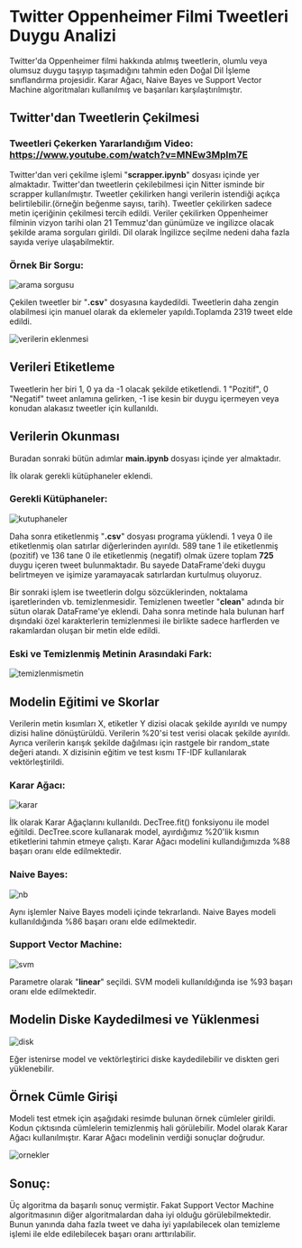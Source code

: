 # Twitter Oppenheimer Filmi Tweetleri Duygu Analizi
Twitter'da Oppenheimer filmi hakkında atılmış tweetlerin, olumlu veya olumsuz duygu taşıyıp taşımadığını tahmin eden Doğal Dil İşleme sınıflandırma projesidir. Karar Ağacı, Naive Bayes ve Support Vector Machine algoritmaları kullanılmış ve başarıları karşılaştırılmıştır.

## Twitter'dan Tweetlerin Çekilmesi
### Tweetleri Çekerken Yararlandığım Video: https://www.youtube.com/watch?v=MNEw3Mplm7E <br>
Twitter'dan veri çekilme işlemi "<b>scrapper.ipynb</b>" dosyası içinde yer almaktadır.
Twitter'dan tweetlerin çekilebilmesi için Nitter isminde bir scrapper kullanılmıştır. Tweetler çekilirken hangi verilerin istendiği açıkça belirtilebilir.(örneğin beğenme sayısı, tarih).
Tweetler çekilirken sadece metin içeriğinin çekilmesi tercih edildi. Veriler çekilirken Oppenheimer filminin vizyon tarihi olan 21 Temmuz'dan günümüze ve ingilizce olacak şekilde arama sorguları girildi. Dil olarak İngilizce seçilme nedeni daha fazla sayıda veriye ulaşabilmektir.
### Örnek Bir Sorgu:
![arama sorgusu](https://github.com/AlperenAkgul/Twitter_Oppenheimer_Duygu_Analizi/assets/97761889/e59f7e2e-bb5a-4ceb-be5f-74e2422d21d4)

Çekilen tweetler bir "<b>.csv</b>" dosyasına kaydedildi.
Tweetlerin daha zengin olabilmesi için manuel olarak da eklemeler yapıldı.Toplamda 2319 tweet elde edildi.

![verilerin eklenmesi](https://github.com/AlperenAkgul/Twitter_Oppenheimer_Duygu_Analizi/assets/97761889/5a1568be-0228-4b8c-98a3-76222f7f5d5e)

## Verileri Etiketleme
Tweetlerin her biri 1, 0 ya da -1 olacak şekilde etiketlendi. 1 "Pozitif", 0 "Negatif" tweet anlamına gelirken, -1 ise kesin bir duygu içermeyen veya konudan alakasız tweetler için kullanıldı.

## Verilerin Okunması

Buradan sonraki bütün adımlar <b>main.ipynb</b> dosyası içinde yer almaktadır.

İlk olarak gerekli kütüphaneler eklendi.
### Gerekli Kütüphaneler:
![kutuphaneler](https://github.com/AlperenAkgul/Twitter_Oppenheimer_Duygu_Analizi/assets/97761889/b98a6f05-b348-4fed-b5a7-661cd9aea67f)

Daha sonra etiketlenmiş "<b>.csv</b>" dosyası programa yüklendi.
1 veya 0 ile etiketlenmiş olan satırlar diğerlerinden ayırıldı. 589 tane 1 ile etiketlenmiş (pozitif) ve 136 tane 0 ile etiketlenmiş (negatif) olmak üzere toplam <b>725</b> duygu içeren tweet bulunmaktadır. Bu sayede DataFrame'deki duygu belirtmeyen ve işimize yaramayacak satırlardan kurtulmuş oluyoruz.

Bir sonraki işlem ise tweetlerin dolgu sözcüklerinden, noktalama işaretlerinden vb. temizlenmesidir. Temizlenen tweetler "<b>clean</b>" adında bir sütun olarak DataFrame'ye eklendi. Daha sonra metinde hala bulunan harf dışındaki özel karakterlerin temizlenmesi ile birlikte sadece harflerden ve rakamlardan oluşan bir metin elde edildi.
### Eski ve Temizlenmiş Metinin Arasındaki Fark:
![temizlenmismetin](https://github.com/AlperenAkgul/Twitter_Oppenheimer_Duygu_Analizi/assets/97761889/64bbc345-76dc-44a3-b205-c0dcb5de38f0)

## Modelin Eğitimi ve Skorlar
Verilerin metin kısımları X, etiketler Y dizisi olacak şekilde ayırıldı ve numpy dizisi haline dönüştürüldü.
Verilerin %20'si test verisi olacak şekilde ayırıldı. Ayrıca verilerin karışık şekilde dağılması için rastgele bir random_state değeri atandı.
X dizisinin eğitim ve test kısmı TF-IDF kullanılarak vektörleştirildi.

### Karar Ağacı:

![karar](https://github.com/AlperenAkgul/Twitter_Oppenheimer_Duygu_Analizi/assets/97761889/c2b89308-fb21-4773-82d9-7f081b36c006)

İlk olarak Karar Ağaçlarını kullanıldı. DecTree.fit() fonksiyonu ile model eğitildi.
DecTree.score kullanarak model, ayırdığımız %20'lik kısmın etiketlerini tahmin etmeye çalıştı.
Karar Ağacı modelini kullandığımızda %88 başarı oranı elde edilmektedir.

### Naive Bayes:

![nb](https://github.com/AlperenAkgul/Twitter_Oppenheimer_Duygu_Analizi/assets/97761889/29e50e9f-68ea-4e16-9cac-22dc39687e03)

Aynı işlemler Naive Bayes modeli içinde tekrarlandı.
Naive Bayes modeli kullanıldığında %86 başarı oranı elde edilmektedir.

### Support Vector Machine:

![svm](https://github.com/AlperenAkgul/Twitter_Oppenheimer_Duygu_Analizi/assets/97761889/d8799665-00fd-442b-83df-854333fd93f3)

Parametre olarak "<b>linear</b>" seçildi.
SVM modeli kullanıldığında ise %93 başarı oranı elde edilmektedir.

## Modelin Diske Kaydedilmesi ve Yüklenmesi

![disk](https://github.com/AlperenAkgul/Twitter_Oppenheimer_Duygu_Analizi/assets/97761889/431adef5-1b04-4758-9fb7-43e2daf16014)

Eğer istenirse model ve vektörleştirici diske kaydedilebilir ve diskten geri yüklenebilir.

## Örnek Cümle Girişi

Modeli test etmek için aşağıdaki resimde bulunan örnek cümleler girildi. Kodun çıktısında cümlelerin temizlenmiş hali görülebilir. Model olarak Karar Ağacı kullanılmıştır. Karar Ağacı modelinin verdiği sonuçlar doğrudur.

![ornekler](https://github.com/AlperenAkgul/Twitter_Oppenheimer_Duygu_Analizi/assets/97761889/f731af82-dd04-4c2c-acc9-8b276aa8dd09)

## Sonuç:
Üç algoritma da başarılı sonuç vermiştir. Fakat Support Vector Machine algoritmasının diğer algoritmalardan daha iyi olduğu görülebilmektedir. Bunun yanında daha fazla tweet ve daha iyi yapılabilecek olan temizleme işlemi ile elde edilebilecek başarı oranı arttırılabilir.
